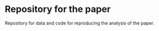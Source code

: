 # Repository for the paper
 
Repository for data and code for reproducing the analysis of the paper.
